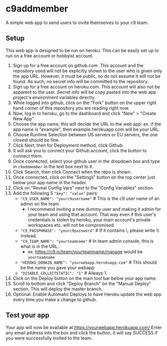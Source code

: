 # c9addmember

A simple web app to send users to invite themselves to your c9 team.

## Setup

This web app is designed to be run on heroku. This can be easily set up to run on a free account or hobbyist account.

1. Sign up for a free account on github.com. This account and the repository used will not be explicitly shown to the user who is given only the app URL. However, it must be public, so do not assume it will not be found. As such, no secret info will be committed to the repository.
2. Sign up for a free account on heroku.com. This account will also not be apparent to the user. Secret info will be copy pasted into the web app project's environment variables directly.
3. While logged into github, click on the "Fork" button on the upper right hand corner of this repository you are reading right now.
4. Now, log in to heroku, go to the dashboard and click "New" > "Create New App"
5. Choose the app name, this will decide the URL to the web app: ex. if the app name is "example", then example.herokuapp.com will be your URL.
6. Choose Runtime Selection between US servers or EU servers, the one closest should be fine.
7. Click Next, then for Deployment method, click Github.
8. It will ask you to connect your Github account, click the button to connect them.
9. Once connected, select your github user in the dropdown box and type in `c9addmember` in the text box next to it.
10. Click Search, then click Connect when the repo is shown.
11. Once connected, click on the "Settings" button on the top center just below your app name in the header.
12. Click on "Reveal Config Vars" next to the "Config Variables" section.
13. Add the following 5 `"key": "value"` pairs:
    * `"C9_USER_NAME": "yourc9username"` # This is the c9 user name of an admin on the team.
      * I recommend inviting a new dummy user and making it admin for your team and using that account. That way even if this user's credentials is stolen by heroku, your main account's private workspaces etc. will not be compromised.
    * `"C9_PASSPHRASE": "yourc9password"` # If it contains \\, please write \\\\ instead.
    * `"C9_TEAM_NAME": "yourteamname"` # In team admin console, this is what is in the URL.
      * ex. https://c9.io/team/yourteamname/manage would be `yourteamname`
    * `"HEROKU_DOMAIN_NAME": "yourwebapp.herokuapp.com"` # This should be the name you gave your webapp
    * `"DISABLE_COLLECTSTATIC": "1"` # Always 1.
14. Click on the Deploy button on the main tool bar below your app name.
15. Scroll to bottom and click "Deploy Branch" on the "Manual Deploy" section. This will deploy the master branch.
16. Optional: Enable Automatic Deploys to have Heroku update the web app every time you make a change to github.

## Test your app

Your app will now be available at https://yourwebapp.herokuapp.com/
Enter any email address into the box and click the button, it will say SUCCESS if you were successfully invited to the team.
